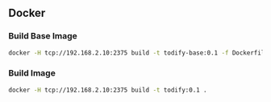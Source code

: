 
## Docker

### Build Base Image

```bash
docker -H tcp://192.168.2.10:2375 build -t todify-base:0.1 -f Dockerfile.base .
```

### Build Image
```bash
docker -H tcp://192.168.2.10:2375 build -t todify:0.1 .
```